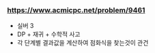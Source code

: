 ### https://www.acmicpc.net/problem/9461

-   실버 3
-   DP + 재귀 + 수학적 사고
-   각 단계별 결과값을 계산하여 점화식을 찾는것이 관건
